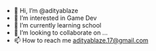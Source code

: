 - 👋 Hi, I’m @adityablaze
- 👀 I’m interested in Game Dev
- 🌱 I’m currently learning school
- 💞️ I’m looking to collaborate on ...
- 📫 How to reach me adityablaze.17@gmail.com

<!---
adityablaze/adityablaze is a ✨ special ✨ repository because its `README.md` (this file) appears on your GitHub profile.
You can click the Preview link to take a look at your changes.
--->
